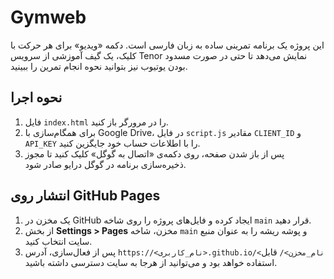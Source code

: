 # Gymweb

این پروژه یک برنامه تمرینی ساده به زبان فارسی است. دکمه «ویدیو» برای هر حرکت با کلیک، یک گیف آموزشی از سرویس Tenor نمایش می‌دهد تا حتی در صورت مسدود بودن یوتیوب نیز بتوانید نحوه انجام تمرین را ببینید.

## نحوه اجرا

1. فایل `index.html` را در مرورگر باز کنید.
2. برای همگام‌سازی با Google Drive، در فایل `script.js` مقادیر `CLIENT_ID` و `API_KEY` را با اطلاعات حساب خود جایگزین کنید.
3. پس از باز شدن صفحه، روی دکمه‌ی «اتصال به گوگل» کلیک کنید تا مجوز ذخیره‌سازی برنامه در گوگل درایو صادر شود.

## انتشار روی GitHub Pages

1. یک مخزن در GitHub ایجاد کرده و فایل‌های پروژه را روی شاخه `main` قرار دهید.
2. از بخش **Settings > Pages** مخزن، شاخه `main` و پوشه ریشه را به عنوان منبع سایت انتخاب کنید.
3. پس از فعال‌سازی، آدرس `https://<نام_کاربری>.github.io/<نام_مخزن>/` قابل استفاده خواهد بود و می‌توانید از هرجا به سایت دسترسی داشته باشید.
